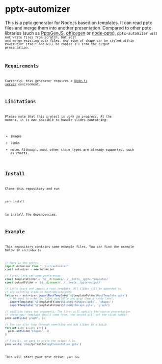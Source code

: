 # pptx-automizer
This is a pptx generator for Node.js based on templates. It can read pptx files and merge them into another presentation. Compared to other pptx libraries (such as [PptxGenJS](https://github.com/gitbrent/PptxGenJS), [officegen](https://github.com/Ziv-Barber/officegen) or [node-pptx](https://github.com/heavysixer/node-pptx)), <code>pptx-automizer<code> will not write files from scratch, but edit and merge existing pptx files. Any type of shape can be styled within PowerPoint itself and will be copied 1:1 into the output presentation.

## Requirements
Currently, this generator requires a [Node.js server](https://nodejs.org/en/download/package-manager/) environment.

## Limitations
Please note that this project is *work in progress*. At the moment, it is *not* possible to handle slides containing:
* images
* links
* notes
Although, most other shape types are already supported, such as charts.

## Install
Clone this repository and run
```
yarn install
```
to install the dependencies.

## Example
This repository contains some example files. You can find the example below in <code>src/index.ts</code>
```js
// Here is the entry:
import Automizer from "../src/automizer"
const automizer = new Automizer

// First, lets set some preferences
const templateFolder = `${__dirname}/../__tests__/pptx-templates/`
const outputFolder = `${__dirname}/../__tests__/pptx-output/`

// Let's start and import a root template. All slides will be appended to 
// any existing slide in RootTemplate.pptx
let pres = automizer.importRootTemplate(`${templateFolder}RootTemplate.pptx`)
  // We want to make two files available and give them a handy label.
  .importTemplate(`${templateFolder}SlideWithShapes.pptx`, 'shapes')
  .importTemplate(`${templateFolder}SlideWithGraph.pptx`, 'graph')

// addSlide takes two arguments: The first will specify the source presentation
// where your template should come from, the second will set the slide number.
pres.addSlide('graph', 1)

// You can also loop through something and add slides in a batch.
for(let i=0; i<=10; i++) {
  pres.addSlide('shapes', 1)
}

// Finally, we want to write the output file.
pres.write(`${outputFolder}myPresentation.pptx`)
```

This will start your test drive:
<code>yarn dev</code>